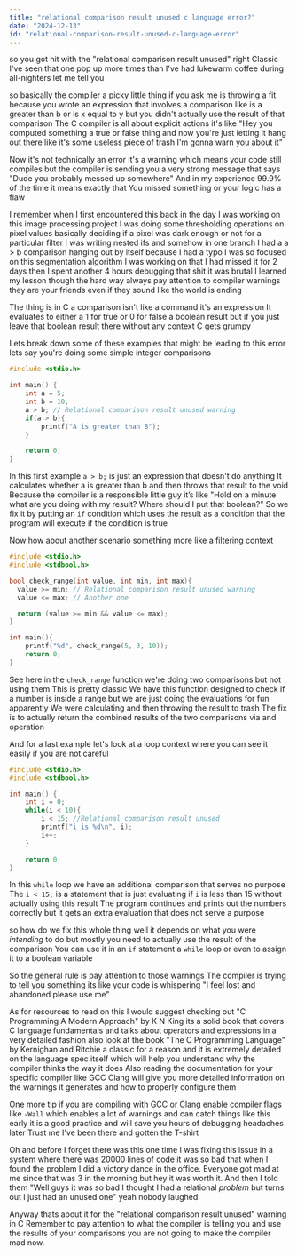 ```yaml
---
title: "relational comparison result unused c language error?"
date: "2024-12-13"
id: "relational-comparison-result-unused-c-language-error"
---
```


so you got hit with the "relational comparison result unused" right Classic I've seen that one pop up more times than I've had lukewarm coffee during all-nighters let me tell you

 so basically the compiler a picky little thing if you ask me is throwing a fit because you wrote an expression that involves a comparison like is a greater than b or is x equal to y but you didn't actually use the result of that comparison The C compiler is all about explicit actions it's like "Hey you computed something a true or false thing and now you're just letting it hang out there like it's some useless piece of trash I'm gonna warn you about it"

Now it's not technically an error it's a warning which means your code still compiles but the compiler is sending you a very strong message that says "Dude you probably messed up somewhere" And in my experience 99.9% of the time it means exactly that You missed something or your logic has a flaw

I remember when I first encountered this back in the day I was working on this image processing project I was doing some thresholding operations on pixel values basically deciding if a pixel was dark enough or not for a particular filter I was writing nested ifs and somehow in one branch I had a a > b comparison hanging out by itself because I had a typo I was so focused on this segmentation algorithm I was working on that I had missed it for 2 days then I spent another 4 hours debugging that shit it was brutal I learned my lesson though the hard way always pay attention to compiler warnings they are your friends even if they sound like the world is ending

The thing is in C a comparison isn't like a command it's an expression It evaluates to either a 1 for true or 0 for false a boolean result but if you just leave that boolean result there without any context C gets grumpy

Lets break down some of these examples that might be leading to this error lets say you're doing some simple integer comparisons

```c
#include <stdio.h>

int main() {
    int a = 5;
    int b = 10;
    a > b; // Relational comparison result unused warning
    if(a > b){
        printf("A is greater than B");
    }

    return 0;
}
```

In this first example `a > b;` is just an expression that doesn't do anything It calculates whether a is greater than b and then throws that result to the void Because the compiler is a responsible little guy it’s like "Hold on a minute what are you doing with my result? Where should I put that boolean?" So we fix it by putting an `if` condition which uses the result as a condition that the program will execute if the condition is true

Now how about another scenario something more like a filtering context

```c
#include <stdio.h>
#include <stdbool.h>

bool check_range(int value, int min, int max){
  value >= min; // Relational comparison result unused warning
  value <= max; // Another one

  return (value >= min && value <= max);
}

int main(){
    printf("%d", check_range(5, 3, 10));
    return 0;
}

```

See here in the `check_range` function we're doing two comparisons but not using them This is pretty classic We have this function designed to check if a number is inside a range but we are just doing the evaluations for fun apparently We were calculating and then throwing the result to trash The fix is to actually return the combined results of the two comparisons via and operation

And for a last example let's look at a loop context where you can see it easily if you are not careful

```c
#include <stdio.h>
#include <stdbool.h>

int main() {
    int i = 0;
    while(i < 10){
        i < 15; //Relational comparison result unused
        printf("i is %d\n", i);
        i++;
    }

    return 0;
}
```

In this `while` loop we have an additional comparison that serves no purpose The `i < 15;` is a statement that is just evaluating if `i` is less than 15 without actually using this result The program continues and prints out the numbers correctly but it gets an extra evaluation that does not serve a purpose

so how do we fix this whole thing well it depends on what you were *intending* to do but mostly you need to actually use the result of the comparison You can use it in an `if` statement a `while` loop or even to assign it to a boolean variable

So the general rule is pay attention to those warnings The compiler is trying to tell you something its like your code is whispering "I feel lost and abandoned please use me"

As for resources to read on this I would suggest checking out "C Programming A Modern Approach" by K N King its a solid book that covers C language fundamentals and talks about operators and expressions in a very detailed fashion also look at the book "The C Programming Language" by Kernighan and Ritchie a classic for a reason and it is extremely detailed on the language spec itself which will help you understand why the compiler thinks the way it does Also reading the documentation for your specific compiler like GCC Clang will give you more detailed information on the warnings it generates and how to properly configure them

One more tip if you are compiling with GCC or Clang enable compiler flags like `-Wall` which enables a lot of warnings and can catch things like this early it is a good practice and will save you hours of debugging headaches later Trust me I've been there and gotten the T-shirt

Oh and before I forget there was this one time I was fixing this issue in a system where there was 20000 lines of code it was so bad that when I found the problem I did a victory dance in the office. Everyone got mad at me since that was 3 in the morning but hey it was worth it. And then I told them "Well guys it was so bad I thought I had a relational *problem* but turns out I just had an unused one" yeah nobody laughed.

Anyway thats about it for the "relational comparison result unused" warning in C Remember to pay attention to what the compiler is telling you and use the results of your comparisons you are not going to make the compiler mad now.
